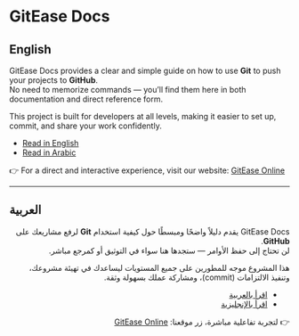# GitEase Docs

## English
GitEase Docs provides a clear and simple guide on how to use **Git** to push your projects to **GitHub**.  
No need to memorize commands — you’ll find them here in both documentation and direct reference form.  

This project is built for developers at all levels, making it easier to set up, commit, and share your work confidently.  

- [Read in English](./README.en.md)  
- [Read in Arabic](./README.ar.md)  

👉 For a direct and interactive experience, visit our website: [GitEase Online](https://example.com)

---

## العربية
<div dir="rtl">

GitEase Docs يقدم دليلاً واضحًا ومبسطًا حول كيفية استخدام **Git** لرفع مشاريعك على **GitHub**.  
لن تحتاج إلى حفظ الأوامر — ستجدها هنا سواء في التوثيق أو كمرجع مباشر.  

هذا المشروع موجه للمطورين على جميع المستويات ليساعدك في تهيئة مشروعك، وتنفيذ الالتزامات (commit)، ومشاركة عملك بسهولة وثقة.  

- [اقرأ بالعربية](./README.ar.md)  
- [اقرأ بالإنجليزية](./README.en.md)  

👉 لتجربة تفاعلية مباشرة، زر موقعنا: [GitEase Online](https://example.com)

</div>
